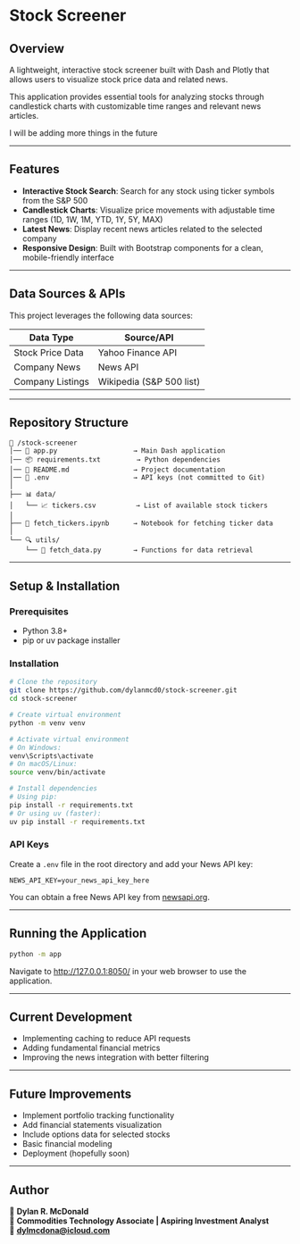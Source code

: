 # Stock Screener

## **Overview**
A lightweight, interactive stock screener built with Dash and Plotly that allows users to visualize stock price data and related news. 

This application provides essential tools for analyzing stocks through candlestick charts with customizable time ranges and relevant news articles.

I will be adding more things in the future

---
## **Features**
- **Interactive Stock Search**: Search for any stock using ticker symbols from the S&P 500
- **Candlestick Charts**: Visualize price movements with adjustable time ranges (1D, 1W, 1M, YTD, 1Y, 5Y, MAX)
- **Latest News**: Display recent news articles related to the selected company
- **Responsive Design**: Built with Bootstrap components for a clean, mobile-friendly interface

---
## **Data Sources & APIs**
This project leverages the following data sources:

| **Data Type**      | **Source/API**           |
|--------------------|--------------------------|
| Stock Price Data   | Yahoo Finance API        |
| Company News       | News API                 |
| Company Listings   | Wikipedia (S&P 500 list) |

---
## **Repository Structure**
```
📂 /stock-screener
│── 📜 app.py                   → Main Dash application
│── 📦 requirements.txt         → Python dependencies
│── 📖 README.md                → Project documentation
│── 📄 .env                     → API keys (not committed to Git)
│
├── 📊 data/
│   └── 📈 tickers.csv          → List of available stock tickers
│
├── 📓 fetch_tickers.ipynb      → Notebook for fetching ticker data
│
└── 🔍 utils/
    └── 📡 fetch_data.py        → Functions for data retrieval
```

---
## **Setup & Installation**
### **Prerequisites**
- Python 3.8+
- pip or uv package installer

### **Installation**
```bash
# Clone the repository
git clone https://github.com/dylanmcd0/stock-screener.git
cd stock-screener

# Create virtual environment
python -m venv venv

# Activate virtual environment
# On Windows:
venv\Scripts\activate
# On macOS/Linux:
source venv/bin/activate

# Install dependencies
# Using pip:
pip install -r requirements.txt
# Or using uv (faster):
uv pip install -r requirements.txt
```

### **API Keys**
Create a `.env` file in the root directory and add your News API key:
```
NEWS_API_KEY=your_news_api_key_here
```

You can obtain a free News API key from [newsapi.org](https://newsapi.org/).

---
## **Running the Application**
```bash
python -m app
```

Navigate to http://127.0.0.1:8050/ in your web browser to use the application.

---
## **Current Development**
- Implementing caching to reduce API requests
- Adding fundamental financial metrics
- Improving the news integration with better filtering

---
## **Future Improvements**
- Implement portfolio tracking functionality
- Add financial statements visualization
- Include options data for selected stocks
- Basic financial modeling
- Deployment (hopefully soon)


---
## **Author**
👤 **Dylan R. McDonald**  
💼 **Commodities Technology Associate | Aspiring Investment Analyst**  
📧 **dylmcdona@icloud.com**  
